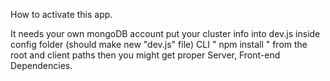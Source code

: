 How to activate this app.

It needs your own mongoDB account
put your cluster info into dev.js inside config folder 
 (should make new "dev.js" file)
CLI " npm install " from the root and client paths
then you might get proper Server, Front-end Dependencies.